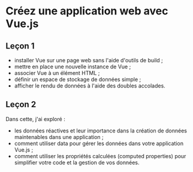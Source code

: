 # Créez une application web avec Vue.js

## Leçon 1
* installer Vue sur une page web sans l'aide d'outils de build ;
* mettre en place une nouvelle instance de Vue ;
* associer Vue à un élément HTML ;
* définir un espace de stockage de données simple ;
* afficher le rendu de données à l'aide des doubles accolades.

## Leçon 2
Dans cette, j'ai exploré :
* les données réactives et leur importance dans la création de données maintenables dans une application ;
* comment utiliser  data  pour gérer les données dans votre application Vue.js ;
* comment utiliser les propriétés calculées (computed properties) pour simplifier votre code et la gestion de vos données.